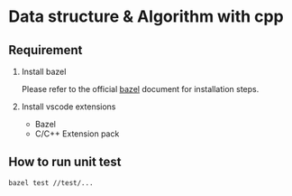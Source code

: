 # Data structure & Algorithm with cpp

## Requirement

1. Install bazel

    Please refer to the official [bazel](https://bazel.google.cn/install) document for installation steps.

2. Install vscode extensions

    * Bazel
    * C/C++ Extension pack

## How to run unit test

```shell
bazel test //test/...
```
